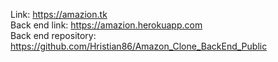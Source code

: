 Link: https://amazion.tk <br />
Back end link: https://amazion.herokuapp.com <br />
Back end repository: https://github.com/Hristian86/Amazon_Clone_BackEnd_Public
